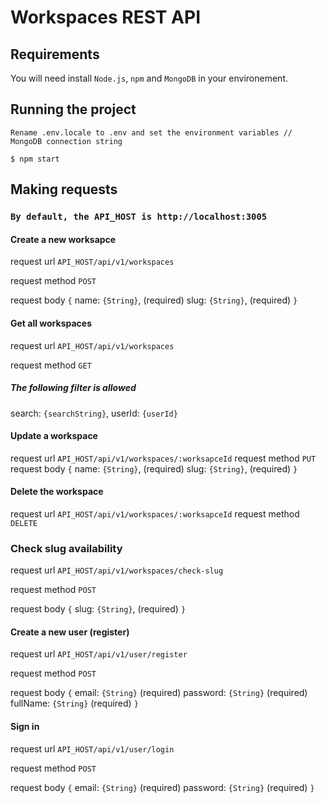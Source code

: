 # Workspaces REST API

## Requirements

You will need install `Node.js`, `npm` and `MongoDB` in your environement.

## Running the project

    Rename .env.locale to .env and set the environment variables // MongoDB connection string

    $ npm start

## Making requests

### `By default, the API_HOST is http://localhost:3005`

#### Create a new worksapce

request url `API_HOST/api/v1/workspaces`

request method `POST`

request body
`{`
name: `{String}`, (required)
slug: `{String}`, (required)
`}`

#### Get all workspaces

request url `API_HOST/api/v1/workspaces`

request method `GET`

##### The following filter is allowed

search: `{searchString}`,
userId: `{userId}`

#### Update a workspace

request url `API_HOST/api/v1/workspaces/:worksapceId`
request method `PUT`
request body
`{`
name: `{String}`, (required)
slug: `{String}`, (required)
`}`

#### Delete the workspace

request url `API_HOST/api/v1/workspaces/:worksapceId`
request method `DELETE`

### Check slug availability

request url `API_HOST/api/v1/workspaces/check-slug`

request method `POST`

request body
`{`
slug: `{String}`, (required)
`}`

#### Create a new user (register)

request url `API_HOST/api/v1/user/register`

request method `POST`

request body
`{`
email: `{String}` (required)
password: `{String}` (required)
fullName: `{String}` (required)
`}`

#### Sign in

request url `API_HOST/api/v1/user/login`

request method `POST`

request body
`{`
email: `{String}` (required)
password: `{String}` (required)
`}`
